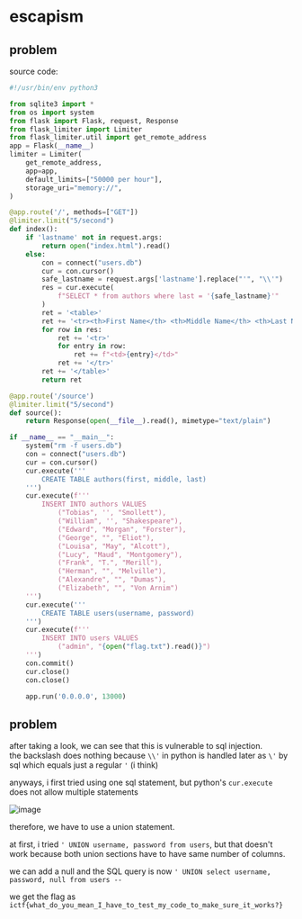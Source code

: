 # escapism

## problem

source code:

```py
#!/usr/bin/env python3

from sqlite3 import *
from os import system
from flask import Flask, request, Response
from flask_limiter import Limiter
from flask_limiter.util import get_remote_address
app = Flask(__name__)
limiter = Limiter(
    get_remote_address,
    app=app,
    default_limits=["50000 per hour"],
    storage_uri="memory://",
)

@app.route('/', methods=["GET"])
@limiter.limit("5/second")
def index():
    if 'lastname' not in request.args:
        return open("index.html").read()
    else:
        con = connect("users.db")
        cur = con.cursor()
        safe_lastname = request.args['lastname'].replace("'", "\\'")
        res = cur.execute(
            f"SELECT * from authors where last = '{safe_lastname}'"
        )
        ret = '<table>'
        ret += '<tr><th>First Name</th> <th>Middle Name</th> <th>Last Name</th></tr>'
        for row in res:
            ret += '<tr>'
            for entry in row:
                ret += f"<td>{entry}</td>"
            ret += '</tr>'
        ret += '</table>'
        return ret

@app.route('/source')
@limiter.limit("5/second")
def source():
    return Response(open(__file__).read(), mimetype="text/plain")

if __name__ == "__main__":
    system("rm -f users.db")
    con = connect("users.db")
    cur = con.cursor()
    cur.execute('''
        CREATE TABLE authors(first, middle, last)
    ''')
    cur.execute(f'''
        INSERT INTO authors VALUES
            ("Tobias", '', "Smollett"),
            ("William", '', "Shakespeare"),
            ("Edward", "Morgan", "Forster"),
            ("George", "", "Eliot"),
            ("Louisa", "May", "Alcott"),
            ("Lucy", "Maud", "Montgomery"),
            ("Frank", "T.", "Merill"),
            ("Herman", "", "Melville"),
            ("Alexandre", "", "Dumas"),
            ("Elizabeth", "", "Von Arnim")
    ''')
    cur.execute('''
        CREATE TABLE users(username, password)
    ''')
    cur.execute(f'''
        INSERT INTO users VALUES
            ("admin", "{open("flag.txt").read()}")
    ''')
    con.commit()
    cur.close()
    con.close()

    app.run('0.0.0.0', 13000)
```

## problem

after taking a look, we can see that this is vulnerable to sql injection.<br>
the backslash does nothing because `\\'` in python is handled later as `\'` by sql which equals just a regular `'` (i think)

anyways, i first tried using one sql statement, but python's `cur.execute` does not allow multiple statements

![image](https://github.com/quasar098/ctf-writeups/assets/70716985/4e8d3ba2-7001-4f30-920b-4699df3b62f8)

therefore, we have to use a union statement.

at first, i tried `' UNION username, password from users`, but that doesn't work because both union sections have to have same number of columns.

we can add a null and the SQL query is now `' UNION select username, password, null from users --`

we get the flag as `ictf{what_do_you_mean_I_have_to_test_my_code_to_make_sure_it_works?}`
